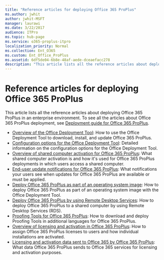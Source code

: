 ```yaml
---
title: "Reference articles for deploying Office 365 ProPlus"
ms.author: jwhit
author: jwhit-MSFT
manager: laurawi
ms.date: 3/22/2017
audience: ITPro
ms.topic: hub-page
ms.service: o365-proplus-itpro
localization_priority: Normal
ms.collection: Ent_O365
ms.custom: Ent_Office_ProPlus
ms.assetid: 6df5de04-6b8e-48af-aede-dceaefacc278
description: "This article lists all the reference articles about deploying Office 365 ProPlus in an enterprise environment. To see all the articles about Office 365 ProPlus deployment, see Deployment guide for Office 365 ProPlus."
---
```


# Reference articles for deploying Office 365 ProPlus

This article lists all the reference articles about deploying Office 365 ProPlus in an enterprise environment. To see all the articles about Office 365 ProPlus deployment, see [Deployment guide for Office 365 ProPlus](deployment-guide-for-office-365-proplus.md). 

- [Overview of the Office Deployment Tool](overview-of-the-office-2016-deployment-tool.md): How to use the Office Deployment Tool to download, install, and update Office 365 ProPlus. 
- [Configuration options for the Office Deployment Tool](configuration-options-for-the-office-2016-deployment-tool.md): Detailed information on the configuration options for the Office Deployment Tool. 
- [Overview of shared computer activation for Office 365 ProPlus](overview-of-shared-computer-activation-for-office-365-proplus.md): What shared computer activation is and how it's used for Office 365 ProPlus deployments in which users access a shared computer. 
- [End-user update notifications for Office 365 ProPlus](end-user-update-notifications-for-office-365-proplus.md): What notifications your users see when updates for Office 365 ProPlus are available or must be applied. 
- [Deploy Office 365 ProPlus as part of an operating system image](deploy-office-365-proplus-as-part-of-an-operating-system-image.md): How to deploy Office 365 ProPlus as part of an operating system image with the Office Deployment Tool. 
- [Deploy Office 365 ProPlus by using Remote Desktop Services](deploy-office-365-proplus-by-using-remote-desktop-services.md): How to deploy Office 365 ProPlus to a shared computer by using Remote Desktop Services (RDS). 
- [Proofing Tools for Office 365 ProPlus](proofing-tools-for-office-365-proplus.md): How to download and deploy Proofing Tools in additional languages for Office 365 ProPlus. 
- [Overview of licensing and activation in Office 365 ProPlus](overview-of-licensing-and-activation-in-office-365-proplus.md): How to assign Office 365 ProPlus licenses to users and how individual installations are activated. 
- [Licensing and activation data sent to Office 365 by Office 365 ProPlus](licensing-and-activation-data-sent-to-office-365-by-office-365-proplus.md): What data Office 365 ProPlus sends to Office 365 services for licensing and activation purposes.
